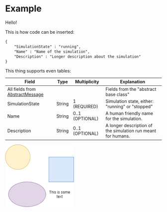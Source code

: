 # Example

Hello!

This is how code can be inserted:

    {
        "SimulationState" : "running",
        "Name" : "Name of the simulation",
        "Description" : "Longer description about the simulation"
    }

This thing supports even tables:

| Field | Type | Multiplicity | Explanation |
| ---- | ---- | ---- | ---- |
| All fields from [AbstractMessage](subsub1.md) |  |  | Fields from the "abstract base class" |
| SimulationState | String | 1 (REQUIRED) | Simulation state, either: "running" or "stopped" |
| Name | String | 0..1 (OPTIONAL) | A human friendly name for the simulation. |
| Description | String | 0..1 (OPTIONAL) | A longer description of the simulation run meant for humans. |

![Example figure](images/figure.png)
